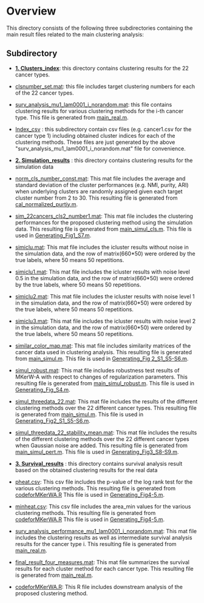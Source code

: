 
# Overview


This directory consists of the following three subdirectories containing the main result files related to the main clustering analysis:

## Subdirectory


- [**1. Clusters_index**](https://github.com/ishspsy/MKerW-A/blob/master/Resulting_files/Clusters_index):
this directory contains clustering results for the 22 cancer types.


- [clsnumber_set.mat](https://github.com/ishspsy/MKerW-A/blob/master/Resulting_files/Clusters_index/clsnumber_set.mat): 
this file includes target clustering numbers for each of the 22 cancer types.

- [surv_analysis_mu1_lam0001_i_norandom.mat](https://github.com/ishspsy/MKerW-A/blob/master/Resulting_files/Clusters_index/surv_analysis_mu1_lam0001_1_norandom.mat): this file contains clustering results for various clustering methods for the i-th cancer type. This file is generated from
[main_real.m](https://github.com/ishspsy/MKerW-A/main_real.m).

- [Index_csv](https://github.com/ishspsy/MKerW-A/blob/master/Resulting_files/Clusters_index/Index_csv) : 
this subdirectory contain csv files (e.g. cancer1.csv for the cancer type 1) including obtained cluster indices for each of the clustering methods.
These files are just generated by the above "surv_analysis_mu1_lam0001_i_norandom.mat" file for convenience.



- [**2. Simulation_results**](https://github.com/ishspsy/MKerW-A/blob/master/Resulting_files/Simulation_results)
:  this directory contains clustering results for the simulation data

- [norm_cls_number_const.mat](https://github.com/ishspsy/MKerW-A/blob/master/Resulting_files/Simulation_results/norm_cls_number_const.mat):
This mat file includes the average and standard deviation of the cluster performances (e.g. NMI, purity, ARI)
when underlying clusters are randomly assigned given each target cluster number from 2 to 30.
This resulting file is generated from [cal_normalized_purtiy.m](https://github.com/ishspsy/MKerW-A/blob/master/Other_functions/Cluster_performance/cal_normalized_purtiy.m).


- [sim_22cancers_cls2_number1.mat](https://github.com/ishspsy/MKerW-A/blob/master/Resulting_files/Simulation_results/sim_22cancers_cls2_number1.mat):
This mat file includes the clustering performances for the proposed clustering method using the simulation data.
This resulting file is generated from [main_simul_cls.m](https://github.com/ishspsy/MKerW-A/blob/master/main_simul_cls.m).
This file is used in [Generating_Fig1_S7.m](https://github.com/ishspsy/MKerW-A/blob/master/Generating_Figures/Generating_Fig1_S7.m).


- [simiclu.mat](https://github.com/ishspsy/MKerW-A/blob/master/Resulting_files/Simulation_results/simiclu.mat):
This mat file includes the icluster results without noise in the simulation data, and the row of matrix(660*50) were ordered by the true labels, where 50 means 50 repetitions.

- [simiclu1.mat](https://github.com/ishspsy/MKerW-A/blob/master/Resulting_files/Simulation_results/simiclu1.mat):
This mat file includes the icluster results with noise level 0.5 in the simulation data, and the row of matrix(660*50) were ordered by the true labels, where 50 means 50 repetitions.

- [simiclu2.mat](https://github.com/ishspsy/MKerW-A/blob/master/Resulting_files/Simulation_results/simiclu2.mat):
This mat file includes the icluster results with noise level 1 in the simulation data, and the row of matrix(660*50) were ordered by the true labels, where 50 means 50 repetitions.

- [simiclu3.mat](https://github.com/ishspsy/MKerW-A/blob/master/Resulting_files/Simulation_results/simiclu3.mat):
This mat file includes the icluster results with noise level 2 in the simulation data, and the row of matrix(660*50) were ordered by the true labels, where 50 means 50 repetitions.

- [similar_color_map.mat](https://github.com/ishspsy/MKerW-A/blob/master/Resulting_files/Simulation_results/similar_color_map.mat):
This mat file includes similarity matrices of the cancer data used in clustering analysis.
This resulting file is generated from [main_simul.m](https://github.com/ishspsy/MKerW-A/blob/master/main_simul.m).
This file is used in [Generating_Fig 2_S1_S5-S6.m](https://github.com/ishspsy/MKerW-A/blob/master/Generating_Figures/Generating_Fig2_S1_S5-S6.m).

- [simul_robust.mat](https://github.com/ishspsy/MKerW-A/blob/master/Resulting_files/Simulation_results/simul_robust.mat):
This mat file includes robustness test results of MKerW-A with respect to changes of regularization parameters.
This resulting file is generated from [main_simul_robust.m](https://github.com/ishspsy/MKerW-A/blob/master/main_simul_robust.m).
This file is used in [Generating_Fig_S4.m](https://github.com/ishspsy/MKerW-A/blob/master/Generating_Figures/Generating_Fig_S4.m).

- [simul_threedata_22.mat](https://github.com/ishspsy/MKerW-A/blob/master/Resulting_files/Simulation_results/simul_threedata_22.mat):
This mat file includes the results of the different clustering methods over the 22 different cancer types.
This resulting file is generated from [main_simul.m](https://github.com/ishspsy/MKerW-A/blob/master/main_simul.m).
This file is used in [Generating_Fig2_S1_S5-S6.m](https://github.com/ishspsy/MKerW-A/blob/master/Generating_Figures/Generating_Fig2_S1_S5-S6.m).


- [simul_threedata_22_stability_mean.mat](https://github.com/ishspsy/MKerW-A/blob/master/Resulting_files/Simulation_results/simul_threedata_22_stability_mean.mat):
This mat file includes the results of the different clustering methods over the 22 different cancer types when Gaussian noise are added.
This resulting file is generated from [main_simul_pert.m](https://github.com/ishspsy/MKerW-A/blob/master/main_simul_pert.m).
This file is used in [Generating_Fig3_S8-S9.m](https://github.com/ishspsy/MKerW-A/blob/master/Generating_Figures/Generating_Fig3_S8-S9.m).












- [**3. Survival_results**](https://github.com/ishspsy/MKerW-A/blob/master/Resulting_files/Survival_results)
: this directory contains survival analysis result based on the obtained clustering results for the real data


- [pheat.csv](https://github.com/ishspsy/MKerW-A/blob/master/Resulting_files/Survival_results/pheat.csv):
This csv file includes the p-value of the log rank test for the various clustering methods.
This resulting file is generated from [codeforMKerWA.R](https://github.com/ishspsy/MKerW-A/blob/master/Resulting_files/Survival_results/codeforMKerWA.R)
This file is used in [Generating_Fig4-5.m](https://github.com/ishspsy/MKerW-A/blob/master/Generating_Figures/Generating_Fig4-5.m).


- [minheat.csv](https://github.com/ishspsy/MKerW-A/blob/master/Resulting_files/Survival_results/minheat.csv):
This csv file includes the area_min values for the various clustering methods.
This resulting file is generated from [codeforMKerWA.R](https://github.com/ishspsy/MKerW-A/blob/master/Resulting_files/Survival_results/codeforMKerWA.R)
This file is used in [Generating_Fig4-5.m](https://github.com/ishspsy/MKerW-A/blob/master/Generating_Figures/Generating_Fig4-5.m).


- [surv_analysis_performance_mu1_lam0001_i_norandom.mat](https://github.com/ishspsy/MKerW-A/blob/master/Resulting_files/Survival_results/surv_analysis_performance_mu1_lam0001_1_norandom.mat):
This mat file includes the clustering results as well as intermediate survival analysis results for the cancer type i.
This resulting file is generated from [main_real.m](https://github.com/ishspsy/MKerW-A/blob/master/main_real.m).


- [final_result_four_measures.mat](https://github.com/ishspsy/MKerW-A/blob/master/Resulting_files/Survival_results/final_result_four_measures.mat):
This mat file summarizes the survival results for each cluster method for each cancer type.
This resulting file is generated from [main_real.m](https://github.com/ishspsy/MKerW-A/blob/master/main_real.m).


- [codeforMKerWA.R](https://github.com/ishspsy/MKerW-A/blob/master/Resulting_files/Survival_results/codeforMKerWA.R):
This R file includes downstream analysis of the proposed clustering method.


	



